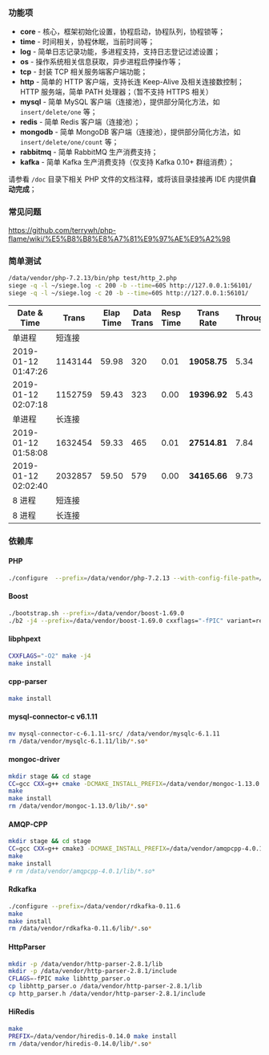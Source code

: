 ### 功能项

* **core** - 核心，框架初始化设置，协程启动，协程队列，协程锁等；
* **time** - 时间相关，协程休眠，当前时间等；
* **log** - 简单日志记录功能，多进程支持，支持日志登记过滤设置；
* **os** - 操作系统相关信息获取，异步进程启停操作等；
* **tcp** - 封装 TCP 相关服务端客户端功能；
* **http** - 简单的 HTTP 客户端，支持长连 Keep-Alive 及相关连接数控制；HTTP 服务端，简单 PATH 处理器；（暂不支持 HTTPS 相关）
* **mysql** - 简单 MySQL 客户端（连接池），提供部分简化方法，如 `insert/delete/one` 等；
* **redis** - 简单 Redis 客户端（连接池）；
* **mongodb** - 简单 MongoDB 客户端（连接池），提供部分简化方法，如 `insert/delete/one/count` 等；
* **rabbitmq** - 简单 RabbitMQ 生产消费支持；
* **kafka** - 简单 Kafka 生产消费支持（仅支持 Kafka 0.10+ 群组消费）；

请参看 `/doc` 目录下相关 PHP 文件的文档注释，或将该目录挂接再 IDE 内提供**自动完成**；

### 常见问题

https://github.com/terrywh/php-flame/wiki/%E5%B8%B8%E8%A7%81%E9%97%AE%E9%A2%98

### 简单测试

``` bash
/data/vendor/php-7.2.13/bin/php test/http_2.php
siege -q -l ~/siege.log -c 200 -b --time=60S http://127.0.0.1:56101/
siege -q -l ~/siege.log -c 20 -b --time=60S http://127.0.0.1:56101/
```

| Date & Time | Trans | Elap Time | Data Trans | Resp Time | Trans Rate | Throughput | Concurrent | OKay | Timeout |
| ----------- | ----- | --------- | ---------- | --------- | ---------- | ---------- | ---------- | ---- | ------- |
| 单进程 | 短连接 |
| 2019-01-12 01:47:26 | 1143144 | 59.98 | 320 | 0.01 | **19058.75** | 5.34 | 196.92 | 1143144 | 0 |
| 2019-01-12 02:07:18 | 1152759 | 59.43 | 323 | 0.00 | **19396.92** | 5.43 | 19.44 | 1152759 | 0 |
| 单进程 | 长连接 |
| 2019-01-12 01:58:08 | 1632454 | 59.33 | 465 | 0.01 | **27514.81** | 7.84 | 198.67 | 1632454 | 0 |
| 2019-01-12 02:02:40 | 2032857 | 59.50 | 579 | 0.00 | **34165.66** | 9.73 | 19.25 | 2032857 | 0 |
| 8 进程 | 短连接 |
| 8 进程 | 长连接 |


### 依赖库

#### PHP
``` Bash
./configure  --prefix=/data/vendor/php-7.2.13 --with-config-file-path=/data/vendor/php-7.2.13/etc --disable-fpm --disable-phar --disable-dom --disable-libxml --disable-simplexml --disable-xml --disable-xmlreader --disable-xmlwriter --with-openssl --with-readline --enable-mbstring --without-pear
```
#### Boost

``` Bash
./bootstrap.sh --prefix=/data/vendor/boost-1.69.0
./b2 -j4 --prefix=/data/vendor/boost-1.69.0 cxxflags="-fPIC" variant=release link=static threading=multi install
```

#### libphpext
``` Bash
CXXFLAGS="-O2" make -j4
make install
```

#### cpp-parser
``` Bash
make install
```

#### mysql-connector-c v6.1.11
``` Bash
mv mysql-connector-c-6.1.11-src/ /data/vendor/mysqlc-6.1.11
rm /data/vendor/mysqlc-6.1.11/lib/*.so*
```

#### mongoc-driver
``` Bash
mkdir stage && cd stage
CC=gcc CXX=g++ cmake -DCMAKE_INSTALL_PREFIX=/data/vendor/mongoc-1.13.0 -DCMAKE_INSTALL_LIBDIR=lib -DCMAKE_BUILD_TYPE=Release -DCMAKE_C_FLAGS=-fPIC -DENABLE_STATIC=ON -DENABLE_SHM_COUNTERS=OFF -DENABLE_TESTS=OFF -DENABLE_EXAMPLES=OFF -DENABLE_AUTOMATIC_INIT_AND_CLEANUP=OFF ../
make
make install
rm /data/vendor/mongoc-1.13.0/lib/*.so*
```

#### AMQP-CPP
``` Bash
mkdir stage && cd stage
CC=gcc CXX=g++ cmake3 -DCMAKE_INSTALL_PREFIX=/data/vendor/amqpcpp-4.0.1 -DCMAKE_CXX_FLAGS=-fPIC -DCMAKE_BUILD_TYPE=Release -DAMQP-CPP_LINUX_TCP=on ../
make
make install
# rm /data/vendor/amqpcpp-4.0.1/lib/*.so*
```

#### Rdkafka
``` Bash
./configure --prefix=/data/vendor/rdkafka-0.11.6
make
make install
rm /data/vendor/rdkafka-0.11.6/lib/*.so*
```

#### HttpParser
``` Bash
mkdir -p /data/vendor/http-parser-2.8.1/lib
mkdir -p /data/vendor/http-parser-2.8.1/include
CFLAGS=-fPIC make libhttp_parser.o
cp libhttp_parser.o /data/vendor/http-parser-2.8.1/lib
cp http_parser.h /data/vendor/http-parser-2.8.1/include
```

#### HiRedis
``` Bash
make
PREFIX=/data/vendor/hiredis-0.14.0 make install
rm /data/vendor/hiredis-0.14.0/lib/*.so*
```


